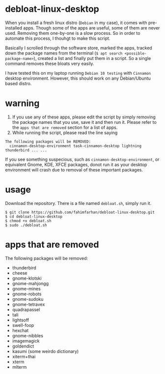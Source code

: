 # debloat-linux-desktop
When you install a fresh linux distro (`Debian` in my case), it comes with pre-installed apps. 
Though some of the apps are useful, some of them are never used. Removing them one-by-one is a 
slow process. So in order to automate this process, I thouhgt to make this script. 

Basically I scrolled through the software store, marked the apps, tracked down the package names 
from the terminal (`$ apt search <possible-package-name>`), created a list and finally put them
in a script. So a single command removes these bloats very easily.

I have tested this on my laptop running `Debian 10 testing` with `Cinnamon` desktop environment. However, this should work on any Debian/Ubuntu based distro.

# warning 
1. If you use any of these apps, please edit the script by simply removing the package names 
that you use, save it and then run it. Please refer to the `apps that are removed` section for 
a list of apps.
2. While running the script, please read the line saying 
```
The following packages will be REMOVED:
  cinnamon-desktop-environment task-cinnamon-desktop lightning thunderbird ... ...
```
If you see something suspecious, such as `cinnamon-desktop-environment`, or equivalent Gnome, 
KDE, XFCE packages, donot run it as your desktop environment will crash due to removal of these 
important packages.

# usage
Download the repository. There is a file named `debloat.sh`, simply run it.
```
$ git clone https://github.com/fahimfarhan/debloat-linux-desktop.git
$ cd debloat-linux-desktop
$ chmod +x debloat.sh
$ sudo ./debloat.sh
```

# apps that are removed
The following packages will be removed:
* thunderbird
* cheese 
* gnome-klotski 
* gnome-mahjongg 
* gnome-mines 
* gnome-robots 
* gnome-sudoku 
* gnome-tetravex 
* quadrapassel 
* tali 
* lightsoff 
* swell-foop 
* hexchat 
* gnome-nibbles
* imagemagick
* goldendict
* kasumi (some weirdo dictionary)
* xiterm+thai
* xterm
* mlterm